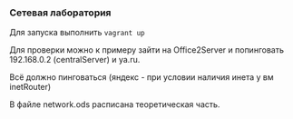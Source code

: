 ### Сетевая лаборатория

Для запуска выполнить `vagrant up`

Для проверки можно к примеру зайти на Office2Server и попинговать 192.168.0.2 (centralServer) и ya.ru.

Всё должно пинговаться (яндекс - при условии наличия инета у вм inetRouter)

В файле network.ods расписана теоретическая часть.

